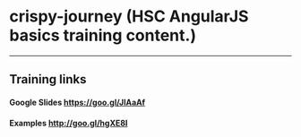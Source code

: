 # crispy-journey (HSC AngularJS basics training content.)
-----------------------------------------------------------
## Training links
#### Google Slides https://goo.gl/JlAaAf 
#### Examples http://goo.gl/hgXE8I 
